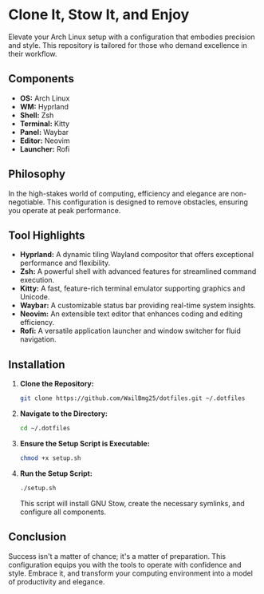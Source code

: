 # Clone It, Stow It, and Enjoy

Elevate your Arch Linux setup with a configuration that embodies precision and style. This repository is tailored for those who demand excellence in their workflow.

## Components

- **OS:** Arch Linux
- **WM:** Hyprland
- **Shell:** Zsh
- **Terminal:** Kitty
- **Panel:** Waybar
- **Editor:** Neovim
- **Launcher:** Rofi

## Philosophy

In the high-stakes world of computing, efficiency and elegance are non-negotiable. This configuration is designed to remove obstacles, ensuring you operate at peak performance.

## Tool Highlights

- **Hyprland:** A dynamic tiling Wayland compositor that offers exceptional performance and flexibility.
- **Zsh:** A powerful shell with advanced features for streamlined command execution.
- **Kitty:** A fast, feature-rich terminal emulator supporting graphics and Unicode.
- **Waybar:** A customizable status bar providing real-time system insights.
- **Neovim:** An extensible text editor that enhances coding and editing efficiency.
- **Rofi:** A versatile application launcher and window switcher for fluid navigation.

## Installation

1. **Clone the Repository:**

   ```bash
   git clone https://github.com/WailBmg25/dotfiles.git ~/.dotfiles
   ```

2. **Navigate to the Directory:**

   ```bash
   cd ~/.dotfiles
   ```

3. **Ensure the Setup Script is Executable:**

   ```bash
   chmod +x setup.sh
   ```

4. **Run the Setup Script:**

   ```bash
   ./setup.sh
   ```

   This script will install GNU Stow, create the necessary symlinks, and configure all components.

## Conclusion

Success isn't a matter of chance; it's a matter of preparation. This configuration equips you with the tools to operate with confidence and style. Embrace it, and transform your computing environment into a model of productivity and elegance.
